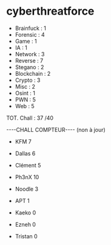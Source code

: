 # cyberthreatforce


* Brainfuck : 1
* Forensic : 4
* Game : 1
* IA : 1
* Network : 3
* Reverse : 7
* Stegano : 2 
* Blockchain : 2
* Crypto : 3
* Misc : 2
* Osint : 1
* PWN : 5
* Web : 5

TOT. Chall : 37 /40 


----CHALL COMPTEUR---- (non à jour)

* KFM 	7
* Dallas 	6
* Clément 5
* Ph3nX   10
* Noodle 	3
* APT 	1

* Kaeko	0
* Ezneh	0
* Tristan	0

